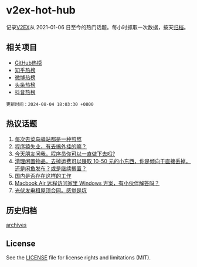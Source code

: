 # v2ex-hot-hub

 记录[V2EX](https://www.v2ex.com/)从 2021-01-06 日至今的热门话题。每小时抓取一次数据，按天[归档](archives)。
 
 ## 相关项目

- [GitHub热榜](https://github.com/it985/github-hot-hub)
- [知乎热榜](https://github.com/it985/zhihu-hot-hub)
- [微博热榜](https://github.com/it985/weibo-hot-hub)
- [头条热榜](https://github.com/it985/toutiao-hot-hub)
- [抖音热榜](https://github.com/it985/douyin-hot-hub)


 `更新时间：2024-08-04 18:03:30 +0800`

## 热议话题

1. [每次去菜鸟驿站都是一种煎熬](https://www.v2ex.com/t/1062273)
1. [程序猿失业，有去搞外挂的嘛？](https://www.v2ex.com/t/1062282)
1. [今天朋友问我，程序员你可以一直做下去吗?](https://www.v2ex.com/t/1062318)
1. [清理闲置物品，去掉运费可以赚取 10-50 元的小东西，你是倾向于直接丢掉，还是闲鱼发布？或是继续搁置？](https://www.v2ex.com/t/1062342)
1. [国内是否存在这样的工作](https://www.v2ex.com/t/1062361)
1. [Macbook Air 远程访问家里 Windows 方案，有小伙伴解答吗？](https://www.v2ex.com/t/1062275)
1. [光伏发电租屋顶合同。感觉是坑](https://www.v2ex.com/t/1062347)

## 历史归档

[archives](archives)

## License

See the [LICENSE](LICENSE) file for license rights and limitations (MIT).
